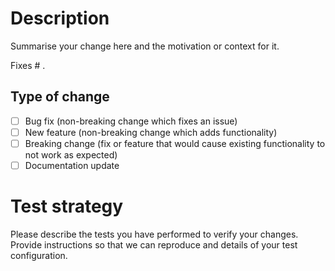 # Description

Summarise your change here and the motivation or context for it.

Fixes # .

## Type of change

- [ ] Bug fix (non-breaking change which fixes an issue)
- [ ] New feature (non-breaking change which adds functionality)
- [ ] Breaking change (fix or feature that would cause existing functionality to not work as expected)
- [ ] Documentation update

# Test strategy

Please describe the tests you have performed to verify your changes. Provide instructions so that we can reproduce and details of your test configuration.
